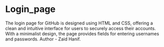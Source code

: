 # Login_page
The login page for GitHub is designed using HTML and CSS, offering a clean and intuitive interface for users to securely access their accounts. With a minimalist design, the page provides fields for entering usernames and passwords.
Author - Zaid Hanif.
